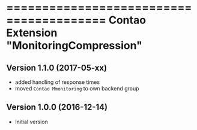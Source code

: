 ========================================
Contao Extension "MonitoringCompression"
========================================

Version 1.1.0 (2017-05-xx)
--------------------------
- added handling of response times
- moved `Contao Mmonitoring` to own backend group

Version 1.0.0 (2016-12-14)
--------------------------
- Initial version